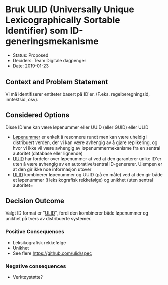 # Bruk ULID (Universally Unique Lexicographically Sortable Identifier) som ID-generingsmekanisme

* Status: Proposed
* Deciders: Team Digitale dagpenger
* Date: 2019-01-23

## Context and Problem Statement

Vi må identifiserer entiteter basert på ID'er. (F.eks. regelberegningsid, inntektsid, osv). 


## Considered Options

Disse ID'ene kan være løpenummer eller UUID (eller GUID) eller ULID

* [Løpenummer](https://www.naob.no/ordbok/l%C3%B8penummer) er enkelt å resonnere rundt men kan være uheldig i distribuert verden, der vi kan være avhengig av å gjøre replikering, og hvor vi ikke vil være avhengig av løpenummermekanisme fra en sentral autoritet (database eller lignende)
* [UUID](https://en.wikipedia.org/wiki/Universally_unique_identifier) har fordeler over løpenummer at ved at den garanterer unike ID'er uten å være avhengig av en autorative/sentral ID-genererer. Ulempen er at den gir ikke noe informasjon utover 
* [ULID](https://github.com/ulid/spec) kombinerer løpenummer og UUID (på en måte) ved at den gir både et løpenummer (i leksikografisk rekkefølge) og unikhet (uten sentral autoritet=

## Decision Outcome

Valgt ID format er  "[ULID](https://github.com/ulid/spec)", fordi den kombinerer både løpenummer og unikhet på tvers av distribuerte systemer. 

### Positive Consequences 
* Leksikografisk rekkefølge
* Unikhet
* See flere https://github.com/ulid/spec 

### Negative consequences 

* Verktøystøtte? 

